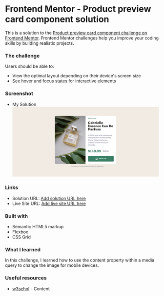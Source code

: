 # Frontend Mentor - Product preview card component solution

This is a solution to the [Product preview card component challenge on Frontend Mentor](https://www.frontendmentor.io/challenges/product-preview-card-component-GO7UmttRfa). Frontend Mentor challenges help you improve your coding skills by building realistic projects. 



### The challenge

Users should be able to:

- View the optimal layout depending on their device's screen size
- See hover and focus states for interactive elements

### Screenshot

- My Solution
![](./images/mysolucion.png)

### Links

- Solution URL: [Add solution URL here](https://github.com/DomeniqueRosa/DomeniqueRosa.github.io/tree/main/product-preview-card-component-main)
- Live Site URL: [Add live site URL here](https://domeniquerosa.github.io/product-preview-card-component-main/)


### Built with

- Semantic HTML5 markup
- Flexbox
- CSS Grid

### What I learned


In this challenge, I learned how to use the content property within a media query to change the image for mobile devices.


### Useful resources

- [w3schol](https://www.w3schools.com/cssref/pr_gen_content.php) - Content

